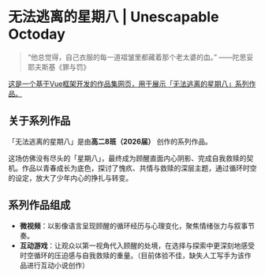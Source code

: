 # 无法逃离的星期八 | Unescapable Octoday

> “他总觉得，自己衣服的每一道褶皱里都藏着那个老太婆的血。”
> ——陀思妥耶夫斯基《罪与罚》



[这是一个基于Vue框架开发的作品集网页，用于展示「无法逃离的星期八」系列作品。  ](https://excharlie.github.io/UnescapableOctoday/)


## 关于系列作品
「无法逃离的星期八」是由**高二8班（2026届）** 创作的系列作品。

这场仿佛没有尽头的「星期八」，最终成为顾醒直面内心阴影、完成自我救赎的契机。作品以青春成长为底色，探讨了愧疚、共情与救赎的深层主题，通过循环时空的设定，放大了少年内心的挣扎与转变。


## 系列作品组成
- **微视频**：以影像语言呈现顾醒的循环经历与心理变化，聚焦情绪张力与叙事节奏。
- **互动游戏**：让观众以第一视角代入顾醒的处境，在选择与探索中更深刻地感受时空循环的压迫感与自我救赎的重量。（目前体验不佳，缺失人工写手为该作品进行互动小说创作）
